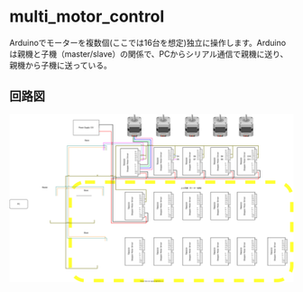 # multi_motor_control

Arduinoでモーターを複数個(ここでは16台を想定)独立に操作します。Arduinoは親機と子機（master/slave）の関係で、PCからシリアル通信で親機に送り、親機から子機に送っている。

## 回路図

![circuit](/etc/cirkit.svg)